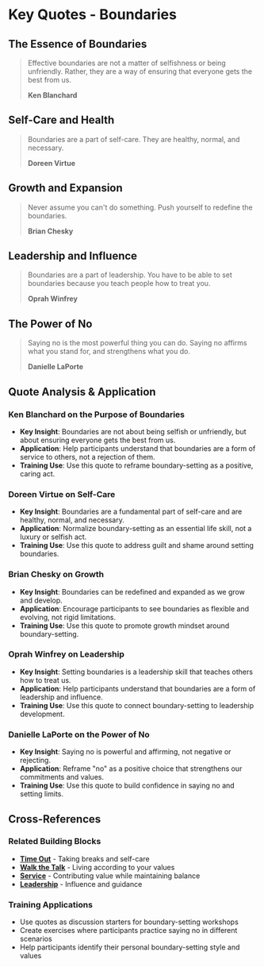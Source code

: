 # Key Quotes - Boundaries

## The Essence of Boundaries

> Effective boundaries are not a matter of selfishness or being unfriendly. Rather, they are a way of ensuring that everyone gets the best from us.
>
> **Ken Blanchard**

## Self-Care and Health

> Boundaries are a part of self-care. They are healthy, normal, and necessary.
>
> **Doreen Virtue**

## Growth and Expansion

> Never assume you can't do something. Push yourself to redefine the boundaries.
>
> **Brian Chesky**

## Leadership and Influence

> Boundaries are a part of leadership. You have to be able to set boundaries because you teach people how to treat you.
>
> **Oprah Winfrey**

## The Power of No

> Saying no is the most powerful thing you can do. Saying no affirms what you stand for, and strengthens what you do.
>
> **Danielle LaPorte**

## Quote Analysis & Application

### Ken Blanchard on the Purpose of Boundaries
- **Key Insight**: Boundaries are not about being selfish or unfriendly, but about ensuring everyone gets the best from us.
- **Application**: Help participants understand that boundaries are a form of service to others, not a rejection of them.
- **Training Use**: Use this quote to reframe boundary-setting as a positive, caring act.

### Doreen Virtue on Self-Care
- **Key Insight**: Boundaries are a fundamental part of self-care and are healthy, normal, and necessary.
- **Application**: Normalize boundary-setting as an essential life skill, not a luxury or selfish act.
- **Training Use**: Use this quote to address guilt and shame around setting boundaries.

### Brian Chesky on Growth
- **Key Insight**: Boundaries can be redefined and expanded as we grow and develop.
- **Application**: Encourage participants to see boundaries as flexible and evolving, not rigid limitations.
- **Training Use**: Use this quote to promote growth mindset around boundary-setting.

### Oprah Winfrey on Leadership
- **Key Insight**: Setting boundaries is a leadership skill that teaches others how to treat us.
- **Application**: Help participants understand that boundaries are a form of leadership and influence.
- **Training Use**: Use this quote to connect boundary-setting to leadership development.

### Danielle LaPorte on the Power of No
- **Key Insight**: Saying no is powerful and affirming, not negative or rejecting.
- **Application**: Reframe "no" as a positive choice that strengthens our commitments and values.
- **Training Use**: Use this quote to build confidence in saying no and setting limits.

## Cross-References

### Related Building Blocks
- **[Time Out](../time-out/README.md)** - Taking breaks and self-care
- **[Walk the Talk](../walk-the-talk/README.md)** - Living according to your values
- **[Service](../service/README.md)** - Contributing value while maintaining balance
- **[Leadership](../role-model/README.md)** - Influence and guidance

### Training Applications
- Use quotes as discussion starters for boundary-setting workshops
- Create exercises where participants practice saying no in different scenarios
- Help participants identify their personal boundary-setting style and values
